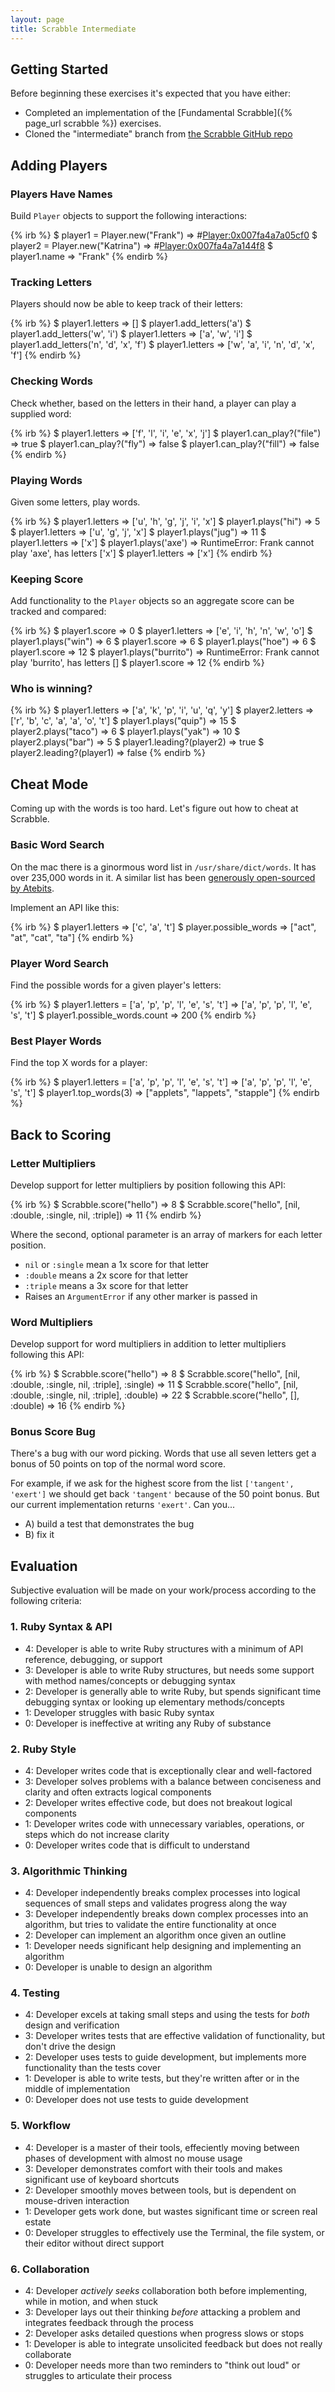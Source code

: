 ```yaml
---
layout: page
title: Scrabble Intermediate
---
```


## Getting Started

Before beginning these exercises it's expected that you have either:

* Completed an implementation of the [Fundamental Scrabble]({% page_url scrabble %}) exercises.
* Cloned the "intermediate" branch from [the Scrabble GitHub repo](https://github.com/JumpstartLab/scrabble/tree/intermediate)

## Adding Players

### Players Have Names

Build `Player` objects to support the following interactions:

{% irb %}
$ player1 = Player.new("Frank")
=> #<Player:0x007fa4a7a05cf0>
$ player2 = Player.new("Katrina")
=> #<Player:0x007fa4a7a144f8>
$ player1.name
=> "Frank"
{% endirb %}

### Tracking Letters

Players should now be able to keep track of their letters:

{% irb %}
$ player1.letters
=> []
$ player1.add_letters('a')
$ player1.add_letters('w', 'i')
$ player1.letters
=> ['a', 'w', 'i']
$ player1.add_letters('n', 'd', 'x', 'f')
$ player1.letters
=> ['w', 'a', 'i', 'n', 'd', 'x', 'f']
{% endirb %}

### Checking Words

Check whether, based on the letters in their hand, a player can play a supplied word:

{% irb %}
$ player1.letters
=> ['f', 'l', 'i', 'e', 'x', 'j']
$ player1.can_play?("file")
=> true
$ player1.can_play?("fly")
=> false
$ player1.can_play?("fill")
=> false
{% endirb %}

### Playing Words

Given some letters, play words.

{% irb %}
$ player1.letters
=> ['u', 'h', 'g', 'j', 'i', 'x']
$ player1.plays("hi")
=> 5
$ player1.letters
=> ['u', 'g', 'j', 'x']
$ player1.plays("jug")
=> 11
$ player1.letters
=> ['x']
$ player1.plays('axe')
=> RuntimeError: Frank cannot play 'axe', has letters ['x']
$ player1.letters
=> ['x']
{% endirb %}

### Keeping Score

Add functionality to the `Player` objects so an aggregate score can be tracked and compared:

{% irb %}
$ player1.score
=> 0
$ player1.letters
=> ['e', 'i', 'h', 'n', 'w', 'o']
$ player1.plays("win")
=> 6
$ player1.score
=> 6
$ player1.plays("hoe")
=> 6
$ player1.score
=> 12
$ player1.plays("burrito")
=> RuntimeError: Frank cannot play 'burrito', has letters []
$ player1.score
=> 12
{% endirb %}

### Who is winning?

{% irb %}
$ player1.letters
=> ['a', 'k', 'p', 'i', 'u', 'q', 'y']
$ player2.letters
=> ['r', 'b', 'c', 'a', 'a', 'o', 't']
$ player1.plays("quip")
=> 15
$ player2.plays("taco")
=> 6
$ player1.plays("yak")
=> 10
$ player2.plays("bar")
=> 5
$ player1.leading?(player2)
=> true
$ player2.leading?(player1)
=> false
{% endirb %}

## Cheat Mode

Coming up with the words is too hard. Let's figure out how to cheat at Scrabble.

### Basic Word Search

On the mac there is a ginormous word list in `/usr/share/dict/words`. It has over 235,000 words in it. A similar list has been [generously open-sourced by Atebits](https://github.com/atebits/Words/blob/master/Words/en.txt).

Implement an API like this:

{% irb %}
$ player1.letters
=> ['c', 'a', 't']
$ player.possible_words
=> ["act", "at", "cat", "ta"]
{% endirb %}

### Player Word Search

Find the possible words for a given player's letters:

{% irb %}
$ player1.letters = ['a', 'p', 'p', 'l', 'e', 's', 't']
=> ['a', 'p', 'p', 'l', 'e', 's', 't']
$ player1.possible_words.count
=> 200
{% endirb %}

### Best Player Words

Find the top X words for a player:

{% irb %}
$ player1.letters = ['a', 'p', 'p', 'l', 'e', 's', 't']
=> ['a', 'p', 'p', 'l', 'e', 's', 't']
$ player1.top_words(3)
 => ["applets", "lappets", "stapple"]
{% endirb %}

## Back to Scoring

### Letter Multipliers

Develop support for letter multipliers by position following this API:

{% irb %}
$ Scrabble.score("hello")
=> 8
$ Scrabble.score("hello", [nil, :double, :single, nil, :triple])
=> 11
{% endirb %}

Where the second, optional parameter is an array of markers for each letter position.

* `nil` or `:single` mean a 1x score for that letter
* `:double` means a 2x score for that letter
* `:triple` means a 3x score for that letter
* Raises an `ArgumentError` if any other marker is passed in

### Word Multipliers

Develop support for word multipliers in addition to letter multipliers following this API:

{% irb %}
$ Scrabble.score("hello")
=> 8
$ Scrabble.score("hello", [nil, :double, :single, nil, :triple], :single)
=> 11
$ Scrabble.score("hello", [nil, :double, :single, nil, :triple], :double)
=> 22
$ Scrabble.score("hello", [], :double)
=> 16
{% endirb %}

### Bonus Score Bug

There's a bug with our word picking. Words that use all seven letters get a bonus of 50 points on top of the normal word score.

For example, if we ask for the highest score from the list `['tangent', 'exert']` we should get back `'tangent'` because of the 50 point bonus. But our current implementation returns `'exert'`. Can you...

* A) build a test that demonstrates the bug
* B) fix it

## Evaluation

Subjective evaluation will be made on your work/process according to the following criteria:

### 1. Ruby Syntax & API

* 4: Developer is able to write Ruby structures with a minimum of API reference, debugging, or support
* 3: Developer is able to write Ruby structures, but needs some support with method names/concepts or debugging syntax
* 2: Developer is generally able to write Ruby, but spends significant time debugging syntax or looking up elementary methods/concepts
* 1: Developer struggles with basic Ruby syntax
* 0: Developer is ineffective at writing any Ruby of substance

### 2. Ruby Style

* 4: Developer writes code that is exceptionally clear and well-factored
* 3: Developer solves problems with a balance between conciseness and clarity and often extracts logical components
* 2: Developer writes effective code, but does not breakout logical components
* 1: Developer writes code with unnecessary variables, operations, or steps which do not increase clarity
* 0: Developer writes code that is difficult to understand

### 3. Algorithmic Thinking

* 4: Developer independently breaks complex processes into logical sequences of small steps and validates progress along the way
* 3: Developer independently breaks down complex processes into an algorithm, but tries to validate the entire functionality at once
* 2: Developer can implement an algorithm once given an outline
* 1: Developer needs significant help designing and implementing an algorithm
* 0: Developer is unable to design an algorithm

### 4. Testing

* 4: Developer excels at taking small steps and using the tests for *both* design and verification
* 3: Developer writes tests that are effective validation of functionality, but don't drive the design
* 2: Developer uses tests to guide development, but implements more functionality than the tests cover
* 1: Developer is able to write tests, but they're written after or in the middle of implementation
* 0: Developer does not use tests to guide development

### 5. Workflow

* 4: Developer is a master of their tools, effeciently moving between phases of development with almost no mouse usage
* 3: Developer demonstrates comfort with their tools and makes significant use of keyboard shortcuts
* 2: Developer smoothly moves between tools, but is dependent on mouse-driven interaction
* 1: Developer gets work done, but wastes significant time or screen real estate
* 0: Developer struggles to effectively use the Terminal, the file system, or their editor without direct support

### 6. Collaboration

* 4: Developer *actively seeks* collaboration both before implementing, while in motion, and when stuck
* 3: Developer lays out their thinking *before* attacking a problem and integrates feedback through the process
* 2: Developer asks detailed questions when progress slows or stops
* 1: Developer is able to integrate unsolicited feedback but does not really collaborate
* 0: Developer needs more than two reminders to "think out loud" or struggles to articulate their process

